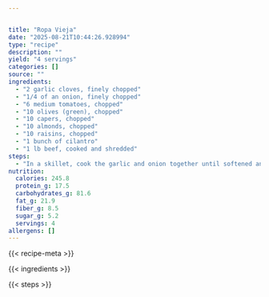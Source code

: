 ```yaml
---


title: "Ropa Vieja"
date: "2025-08-21T10:44:26.928994"
type: "recipe"
description: ""
yield: "4 servings"
categories: []
source: ""
ingredients:
  - "2 garlic cloves, finely chopped"
  - "1/4 of an onion, finely chopped"
  - "6 medium tomatoes, chopped"
  - "10 olives (green), chopped"
  - "10 capers, chopped"
  - "10 almonds, chopped"
  - "10 raisins, chopped"
  - "1 bunch of cilantro"
  - "1 lb beef, cooked and shredded"
steps:
  - "In a skillet, cook the garlic and onion together until softened and transparent. Next, add the tomatoes and cook until soft and the mixture has turned very red. Add the remaining ingredients except for the beef with some salt to taste. When the ingredients are well incorporated, add the shredded beef to the mixture. If needed, add some broth from when the meat was cooked to the mixture. Let it simmer for a little while. Eat with white rice and warm tortillas."
nutrition:
  calories: 245.8
  protein_g: 17.5
  carbohydrates_g: 81.6
  fat_g: 21.9
  fiber_g: 8.5
  sugar_g: 5.2
  servings: 4
allergens: []
---
```


{{< recipe-meta >}}

{{< ingredients >}}

{{< steps >}}
